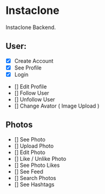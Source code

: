 # Instaclone

Instaclone Backend.

## User:
- [X] Create Account
- [X] See Profile
- [X] Login
- [] Edit Profile
- [] Follow User
- [] Unfollow User
- [] Change Avator ( Image Upload )

## Photos

- [] See Photo
- [] Upload Photo
- [] Edit Photo
- [] Like / Unlike Photo
- [] See Photo Likes
- [] See Feed
- [] Search Photos
- [] See Hashtags